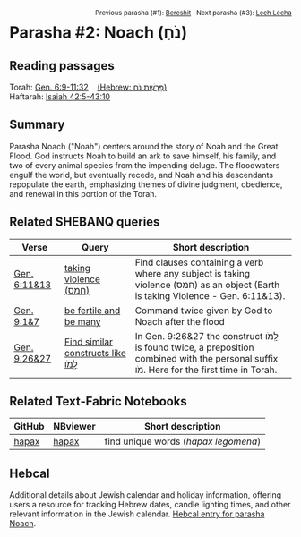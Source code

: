 <span style="float: right;"><sup>Previous parasha (#1): <a href="../01%20-%20Bereshit">Bereshit</a> &nbsp;&nbsp;Next parasha (#3): <a href="../03%20-%20Lech%20Lecha">Lech Lecha</a></sup></span>
# Parasha #2: Noach (נֹחַ) <a name="start"></a> 

## Reading passages

Torah: <a href="https://www.stepbible.org/?q=version=NASB2020|reference=Gen.6:9-11:32&options=HNVUG" target="_blank">Gen. 6:9-11:32</a> &nbsp;&nbsp; [(Hebrew: פָּרָשַׁת נֹח)](https://tikkun.io/#/p/noach)<br>
Haftarah: <a href="https://www.stepbible.org/?q=version=NASB2020|reference=Isa.54:1-55:5&options=HNVUG">Isaiah 42:5-43:10</a>


## Summary

Parasha Noach ("Noah") centers around the story of Noah and the Great Flood. God instructs Noah to build an ark to save himself, his family, and two of every animal species from the impending deluge. The floodwaters engulf the world, but eventually recede, and Noah and his descendants repopulate the earth, emphasizing themes of divine judgment, obedience, and renewal in this portion of the Torah.

## Related SHEBANQ queries

Verse | Query | Short description
--- | --- | ---
[Gen. 6:11&13](https://www.stepbible.org/?q=version=NASB2020\|reference=Gen.6:11,13&options=HNVUG) | [taking violence (חמס)](https://shebanq.ancient-data.org/hebrew/text?iid=5616&version=2021&page=1&mr=r&qw=q) | Find clauses containing a verb where any subject is taking violence (חמס) as an object (Earth is taking Violence - Gen. 6:11&13).
[Gen. 9:1&7](https://www.stepbible.org/?q=version=NASB2020\|reference=Gen.9:1,7&options=HNVUG) | [be fertile and be many](https://shebanq.ancient-data.org/hebrew/text?iid=6286&version=2021&page=1&mr=r&qw=q) | Command twice given by God to Noach after the flood
[Gen. 9:26&27](https://www.stepbible.org/?q=version=NASB2020\|reference=Gen.9:26,27&options=HNVUG)  | [Find similar constructs like לָֽמֹו](https://shebanq.ancient-data.org/hebrew/text?iid=5529&version=2021&page=1&mr=r&qw=q) | In Gen. 9:26&27 the construct לָֽמֹו is found twice, a preposition combined with the personal suffix מֹו. Here for the first time in Torah.

## Related Text-Fabric Notebooks

GitHub | NBviewer | Short description
---|---|---
[hapax](hapax.ipynb) | [hapax](https://nbviewer.org/github/tonyjurg/Parashot/blob/main/WeeklyParasha/02%20-%20Noach/hapax.ipynb)| find unique words (*hapax legomena*)

## Hebcal

Additional details about Jewish calendar and holiday information, offering users a resource for tracking Hebrew dates, candle lighting times, and other relevant information in the Jewish calendar. [Hebcal entry for parasha Noach](https://www.hebcal.com/sedrot/noach).
